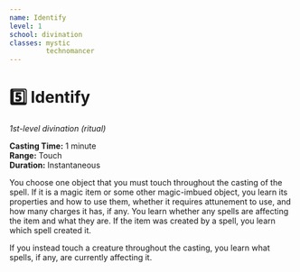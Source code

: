 ```yaml
---
name: Identify
level: 1
school: divination
classes: mystic
         technomancer
---
```


# :five: Identify 
_1st-level divination (ritual)_ 

**Casting Time:** 1 minute    
**Range:** Touch    
**Duration:** Instantaneous 

You choose one object that you must touch throughout the casting of the spell. If it is a magic item or some other magic-imbued object, you learn its properties and how to use them, whether it requires attunement to use, and how many charges it has, if any. You learn whether any spells are affecting the item and what they are. If the item was created by a spell, you learn which spell created it.    

If you instead touch a creature throughout the casting, you learn what spells, if any, are currently affecting it. 